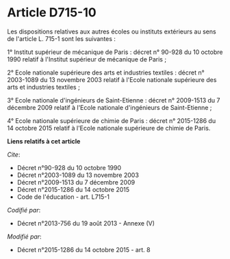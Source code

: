 # Article D715-10

Les dispositions relatives aux autres écoles ou instituts extérieurs au sens de l'article L. 715-1 sont les suivantes : 

1° Institut supérieur de mécanique de Paris : décret n° 90-928 du 10 octobre 1990 relatif à l'Institut supérieur de mécanique
de Paris ; 

2° Ecole nationale supérieure des arts et industries textiles : décret n° 2003-1089 du 13 novembre 2003 relatif à l'Ecole
nationale supérieure des arts et industries textiles ; 

3° Ecole nationale d'ingénieurs de Saint-Etienne : décret n° 2009-1513 du 7 décembre 2009 relatif à l'Ecole nationale
d'ingénieurs de Saint-Etienne ; 

4° Ecole nationale supérieure de chimie de Paris : décret n° 2015-1286 du 14 octobre 2015 relatif à l'Ecole nationale
supérieure de chimie de Paris.

**Liens relatifs à cet article**

_Cite_:

  - Décret n°90-928 du 10 octobre 1990
  - Décret n°2003-1089 du 13 novembre 2003
  - Décret n°2009-1513 du 7 décembre 2009
  - Décret n°2015-1286 du 14 octobre 2015
  - Code de l'éducation - art. L715-1

_Codifié par_:

  - Décret n°2013-756 du 19 août 2013 -  Annexe (V)

_Modifié par_:

  - Décret n°2015-1286 du 14 octobre 2015 - art. 8
